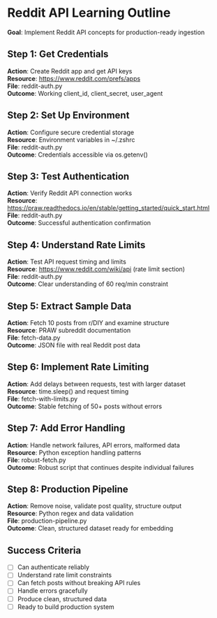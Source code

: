 # Reddit API Learning Outline

**Goal**: Implement Reddit API concepts for production-ready ingestion


## Step 1: Get Credentials
**Action**: Create Reddit app and get API keys  
**Resource**: https://www.reddit.com/prefs/apps  
**File**: reddit-auth.py  
**Outcome**: Working client_id, client_secret, user_agent


## Step 2: Set Up Environment
**Action**: Configure secure credential storage  
**Resource**: Environment variables in ~/.zshrc  
**File**: reddit-auth.py  
**Outcome**: Credentials accessible via os.getenv()


## Step 3: Test Authentication  
**Action**: Verify Reddit API connection works  
**Resource**: https://praw.readthedocs.io/en/stable/getting_started/quick_start.html  
**File**: reddit-auth.py  
**Outcome**: Successful authentication confirmation


## Step 4: Understand Rate Limits
**Action**: Test API request timing and limits  
**Resource**: https://www.reddit.com/wiki/api (rate limit section)  
**File**: reddit-auth.py  
**Outcome**: Clear understanding of 60 req/min constraint


## Step 5: Extract Sample Data
**Action**: Fetch 10 posts from r/DIY and examine structure  
**Resource**: PRAW subreddit documentation  
**File**: fetch-data.py  
**Outcome**: JSON file with real Reddit post data


## Step 6: Implement Rate Limiting
**Action**: Add delays between requests, test with larger dataset  
**Resource**: time.sleep() and request timing  
**File**: fetch-with-limits.py  
**Outcome**: Stable fetching of 50+ posts without errors

## Step 7: Add Error Handling
**Action**: Handle network failures, API errors, malformed data  
**Resource**: Python exception handling patterns  
**File**: robust-fetch.py  
**Outcome**: Robust script that continues despite individual failures


## Step 8: Production Pipeline
**Action**: Remove noise, validate post quality, structure output  
**Resource**: Python regex and data validation  
**File**: production-pipeline.py  
**Outcome**: Clean, structured dataset ready for embedding


## Success Criteria
- [ ] Can authenticate reliably
- [ ] Understand rate limit constraints  
- [ ] Can fetch posts without breaking API rules
- [ ] Handle errors gracefully
- [ ] Produce clean, structured data
- [ ] Ready to build production system